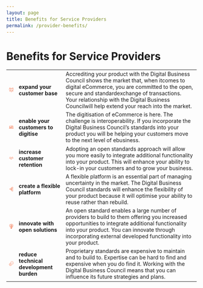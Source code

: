 ```yaml
---
layout: page
title: Benefits for Service Providers
permalink: /provider-benefits/
---
```


# Benefits for Service Providers

| | | |
| --- |------- |--------------- |
![Customer](/images/cutomer-base-icon.png)|**expand your customer base** | Accrediting your product with the Digital Business Council shows the market that, when itcomes to digital eCommerce, you are committed to the open, secure and standardexchange of transactions. Your relationship with the Digital Business Councilwill help extend your reach into the market.| 
![Digitise](/images/customer-digitise.png)| **enable your customers to digitise**| The digitisation of eCommerce is here. The challenge is interoperability. If you incorporate the Digital Business Council’s standards into your product you will be helping your customers move to the next level of ebusiness. |
![Retention](/images/customer-retention.png)|**increase customer retention**| Adopting an open standards approach will allow you more easily to integrate additional functionality into your product. This will enhance your ability to lock-in your customers and to grow your business. |
![Flexible](/images/flexible-platform.png)|**create a flexible platform**| A flexible platform is an essential part of managing uncertainty in the market. The Digital Business Council standards will enhance the flexibility of your product because it will optimise your ability to reuse rather than rebuild. |
![Opensolutions](/images/open-solutions.png)|**innovate with open solutions**| An open standard enables a large number of providers to build to them offering you increased opportunities to integrate additional functionality into your product. You can innovate through incorporating external developed functionality into your product. |
![Technicaldevelopment](/images/technical-development.png)|**reduce technical development burden**| Proprietary standards are expensive to maintain and to build to. Expertise can be hard to find and expensive when you do find it. Working with the Digital Business Council means that you can influence its future strategies and plans. |
